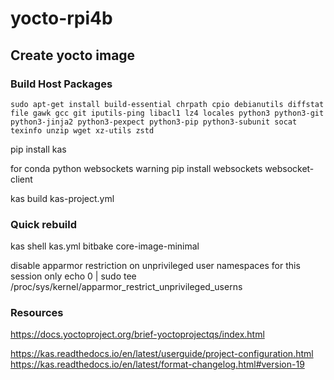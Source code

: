# yocto-rpi4b


## Create yocto image

### Build Host Packages
```
sudo apt-get install build-essential chrpath cpio debianutils diffstat file gawk gcc git iputils-ping libacl1 lz4 locales python3 python3-git python3-jinja2 python3-pexpect python3-pip python3-subunit socat texinfo unzip wget xz-utils zstd
```

pip install kas

for conda python websockets warning
pip install websockets websocket-client

kas build kas-project.yml


### Quick rebuild
kas shell kas.yml
bitbake core-image-minimal


disable apparmor restriction on unprivileged user namespaces for this session only
echo 0 | sudo tee /proc/sys/kernel/apparmor_restrict_unprivileged_userns

### Resources  
https://docs.yoctoproject.org/brief-yoctoprojectqs/index.html

https://kas.readthedocs.io/en/latest/userguide/project-configuration.html
https://kas.readthedocs.io/en/latest/format-changelog.html#version-19